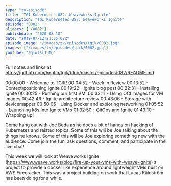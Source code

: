 ```yaml
---
type: "tv-episode"
title: "TGI Kubernetes 082: Weaveworks Ignite"
description: "TGI Kubernetes 082: Weaveworks Ignite"
episode: "0082"
aliases: ["/0082"]
publishdate: "2020-08-10"
date: "2019-07-12T21:55:08Z"
episode_image: "/images/tv/episodes/tgik/0082.jpg"
images: ["/images/tv/episodes/tgik/0082.jpg"]
youtube: "aq-wlslJ5MQ"
---
```


Full notes and links at https://github.com/heptio/tgik/blob/master/episodes/082/README.md

00:00:00 - Welcome to TGIK!
00:04:52 - Week in Review
00:13:52 - Context/positioning Ignite
00:19:22 - Ignite blog post
00:22:31 - Installing Ignite
00:30:25 - Running our first VM!
00:33:11 - Using OCI images for VM images
00:42:46 - Ignite architecture review
00:43:06 - Storage with devicemapper
00:50:05 - Using Docker and exploring networking
01:05:52 - Launching k8s into Ignite VMs
01:32:50 - GitOps and Ignite
01:43:10 - Wrapping up!

Come hang out with Joe Beda as he does a bit of hands on hacking of Kubernetes and related topics. Some of this will be Joe talking about the things he knows. Some of this will be Joe exploring something new with the audience. Come join the fun, ask questions, comment, and participate in the live chat!

This week we will look at Weaveworks Ignite (https://www.weave.works/blog/fire-up-your-vms-with-weave-ignite) a project to provide a docker like experience around lightweight VMs built on AWS Firecracker.  This was a project building on work that Lucas Käldström has been doing for a while.

